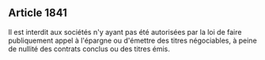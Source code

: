Article 1841
----
Il est interdit aux sociétés n'y ayant pas été autorisées par la loi de faire
publiquement appel à l'épargne ou d'émettre des titres négociables, à peine de
nullité des contrats conclus ou des titres émis.
